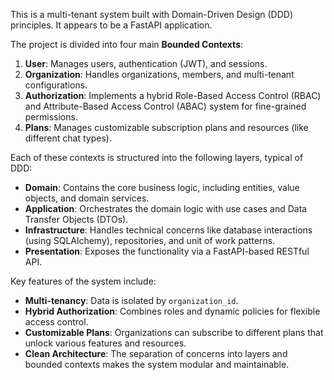 This is a multi-tenant system built with Domain-Driven Design (DDD) principles. It appears to be a FastAPI application.

The project is divided into four main **Bounded Contexts**:

1.  **User**: Manages users, authentication (JWT), and sessions.
2.  **Organization**: Handles organizations, members, and multi-tenant configurations.
3.  **Authorization**: Implements a hybrid Role-Based Access Control (RBAC) and Attribute-Based Access Control (ABAC) system for fine-grained permissions.
4.  **Plans**: Manages customizable subscription plans and resources (like different chat types).

Each of these contexts is structured into the following layers, typical of DDD:

*   **Domain**: Contains the core business logic, including entities, value objects, and domain services.
*   **Application**: Orchestrates the domain logic with use cases and Data Transfer Objects (DTOs).
*   **Infrastructure**: Handles technical concerns like database interactions (using SQLAlchemy), repositories, and unit of work patterns.
*   **Presentation**: Exposes the functionality via a FastAPI-based RESTful API.

Key features of the system include:

*   **Multi-tenancy**: Data is isolated by `organization_id`.
*   **Hybrid Authorization**: Combines roles and dynamic policies for flexible access control.
*   **Customizable Plans**: Organizations can subscribe to different plans that unlock various features and resources.
*   **Clean Architecture**: The separation of concerns into layers and bounded contexts makes the system modular and maintainable.
